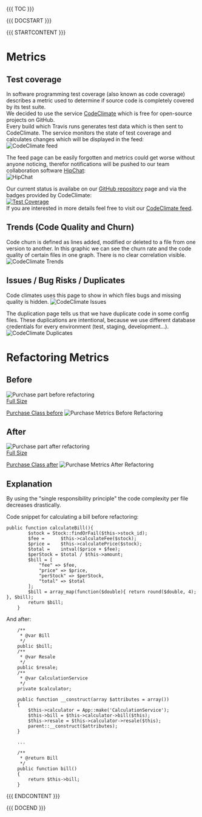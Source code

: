 {{{ TOC }}}

{{{ DOCSTART }}}

{{{ STARTCONTENT }}}

# Metrics

## Test coverage
In software programming test coverage (also known as code coverage) describes a metric used to determine if source code is completely covered by its test suite.  
We decided to use the service [CodeClimate](https://codeclimate.com/github/BrokingClub/BrokingClub) which is free for open-source projects on GitHub.  
Every build which Travis runs generates test data which is then sent to CodeClimate. The service monitors the state of test coverage and calculates changes which will be displayed in the feed:  
![CodeClimate feed](http://broking.club/img/doc/testing/codeclimate_feed.jpg)  
  
The feed page can be easily forgotten and metrics could get worse without anyone noticing, therefor notifications will be pushed to our team collaboration software [HipChat](https://www.hipchat.com/):  
![HipChat](http://broking.club/img/doc/hipchat.jpg)  
  
Our current status is availabe on our [GitHub repository](https://github.com/BrokingClub/BrokingClub) page and via the badges provided by CodeClimate:  
[![Test Coverage](https://codeclimate.com/github/BrokingClub/BrokingClub/badges/coverage.svg)](https://codeclimate.com/github/BrokingClub/BrokingClub/coverage)  
If you are interested in more details feel free to visit our [CodeClimate feed](https://codeclimate.com/github/BrokingClub/BrokingClub).

## Trends (Code Quality and Churn)
Code churn is defined as lines added, modified or deleted to a file from one version to another.
In this graphic we can see the churn rate and the code quality of certain files in one graph. There is no clear correlation visible.
![CodeClimate Trends](http://broking.club/img/doc/metrics/Trends.JPG)  

## Issues / Bug Risks / Duplicates
Code climates uses this page to show in which files bugs and missing quality is hidden.
![CodeClimate Issues](http://broking.club/img/doc/metrics/Issues.JPG)  

The duplication page tells us that we have duplicate code in some config files. These duplications are intentional, because we use different database credentials for every environment (test, staging, development...).
![CodeClimate Duplicates](http://broking.club/img/doc/metrics/Duplication.JPG)  



# Refactoring Metrics

## Before
![Purchase part before refactoring](http://broking.club/img/doc/patterns/Refactoring_Before.jpg)  
[Full Size](http://broking.club/img/doc/patterns/Refactoring_Before.jpg)

[Purchase Class before](https://github.com/BrokingClub/BrokingClub/blob/39847ba8bbaedea9dde514a741f692cbc0519c27/laravel/app/models/Purchase.php)
![Purchase Metrics Before Refactoring](http://broking.club/img/doc/metrics/Purchase_before.JPG)


## After
![Purchase part after refactoring](http://broking.club/img/doc/patterns/Refactoring_After.jpg)  
[Full Size](http://broking.club/img/doc/patterns/Refactoring_After.jpg)

[Purchase Class after](https://github.com/BrokingClub/BrokingClub/blob/master/laravel/app/models/Purchase.php)
![Purchase Metrics After Refactoring](http://broking.club/img/doc/metrics/Purchase_after.JPG)

## Explanation
By using the "single responsibility principle" the code complexity per file decreases drastically.

Code snippet for calculating a bill before refactoring:
```
public function calculateBill(){
        $stock = Stock::findOrFail($this->stock_id);
        $fee =      $this->calculateFee($stock);
        $price =    $this->calculatePrice($stock);
        $total =    intval($price + $fee);
        $perStock = $total / $this->amount;
        $bill = [
            "fee" => $fee,
            "price" => $price,
            "perStock" => $perStock,
            "total" => $total
        ];
        $bill = array_map(function($double){ return round($double, 4); }, $bill);
        return $bill;
    }
```

And after:
```
    /**
     * @var Bill
     */
    public $bill;
    /**
     * @var Resale
     */
    public $resale;
    /**
     * @var CalculationService
     */
    private $calculator;

    public function __construct(array $attributes = array())
    {
        $this->calculator = App::make('CalculationService');
        $this->bill = $this->calculator->bill($this);
        $this->resale = $this->calculator->resale($this);
        parent::__construct($attributes);
    }
    
    ...
    
    /**
     * @return Bill
     */
    public function bill()
    {
        return $this->bill;
    }    
```

{{{ ENDCONTENT }}}

{{{ DOCEND }}}
